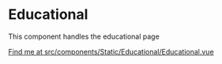 # Educational

This component handles the educational page

[Find me at src/components/Static/Educational/Educational.vue](https://github.com/FAIRsharing/fairsharing.github.io/tree/master/src/components/Static/Educational/Educational.vue)